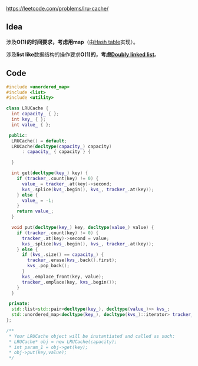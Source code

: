https://leetcode.com/problems/lru-cache/

## Idea
涉及**O(1)**的时间要求，考虑用**map**（由[Hash table](https://en.wikipedia.org/wiki/Hash_table)实现）。

涉及**list like**数据结构的操作要求**O(1)**的，考虑**[Doubly linked list](https://en.wikipedia.org/wiki/Doubly_linked_list)**。

## Code

```cpp
#include <unordered_map>
#include <list>
#include <utility>

class LRUCache {
  int capacity_ { };
  int key_ { };
  int value_ { };

 public:
  LRUCache() = default;
  LRUCache(decltype(capacity_) capacity)
      : capacity_ { capacity } {

  }

  int get(decltype(key_) key) {
    if (tracker_.count(key) != 0) {
      value_ = tracker_.at(key)->second;
      kvs_.splice(kvs_.begin(), kvs_, tracker_.at(key));
    } else {
      value_ = -1;
    }
    return value_;
  }

  void put(decltype(key_) key, decltype(value_) value) {
    if (tracker_.count(key) != 0) {
      tracker_.at(key)->second = value;
      kvs_.splice(kvs_.begin(), kvs_, tracker_.at(key));
    } else {
      if (kvs_.size() == capacity_) {
        tracker_.erase(kvs_.back().first);
        kvs_.pop_back();
      }
      kvs_.emplace_front(key, value);
      tracker_.emplace(key, kvs_.begin());
    }
  }

 private:
  std::list<std::pair<decltype(key_), decltype(value_)>> kvs_;
  std::unordered_map<decltype(key_), decltype(kvs_)::iterator> tracker_;
};

/**
 * Your LRUCache object will be instantiated and called as such:
 * LRUCache* obj = new LRUCache(capacity);
 * int param_1 = obj->get(key);
 * obj->put(key,value);
 */
```